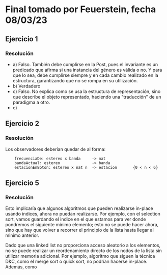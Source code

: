 # Final tomado por Feuerstein, fecha 08/03/23

## Ejercicio 1

### Resolución

- a) Falso. También debe cumplirse en la Post, pues el invariante es un predicado que afirma si una instancia del género es válida o no. Y para que lo sea, debe cumplirse siempre y en cada cambio realizado en la estructura, garantizando que no se rompa en su utilización.
- b) Verdadero
- c) Falso. No explica como se usa la estructura de representación, sino que describe el objeto representado, haciendo una "traducción" de un paradigma a otro.
- e)


## Ejercicio 2

### Resolución

Los observadores deberían quedar de al forma:

```
    frecuenciaDe: estereo x banda     -> nat
    bandaActual: estereo              -> banda
    estacionEnBoton: estereo x nat n  -> estacion       {0 < n < 6}
```

## Ejercicio 5

### Resolución

Esto implicaría que algunos algoritmos que pueden realizarse in-place usando indices, ahora no puedan realizarse. Por ejemplo, con el selection sort, vamos guardando el indice en el que estamos para ver donde pondremos el siguiente mínimo elemento; esto no se puede hacer ahora, sino que hay que volver a recorrer el principio de la lista hasta llegar al minimo anterior.  

Dado que una linked list no proporciona acceso aleatorio a los elementos, no se puede realizar un reordenamiento directo de los nodos de la lista sin utilizar memoria adicional. Por ejemplo, algoritmo que siguen la técnica D&C, como el merge sort o quick sort, no podrían hacerse in-place. Además, como 